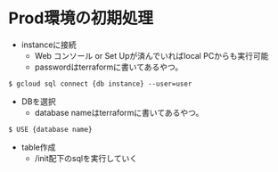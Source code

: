 # Prod環境の初期処理

- instanceに接続
  - Web コンソール or Set Upが済んでいればlocal PCからも実行可能
  - passwordはterraformに書いてあるやつ。
```
$ gcloud sql connect {db instance} --user=user
```

- DBを選択
  - database nameはterraformに書いてあるやつ。
```
$ USE {database name}
```

- table作成
  - /init配下のsqlを実行していく

